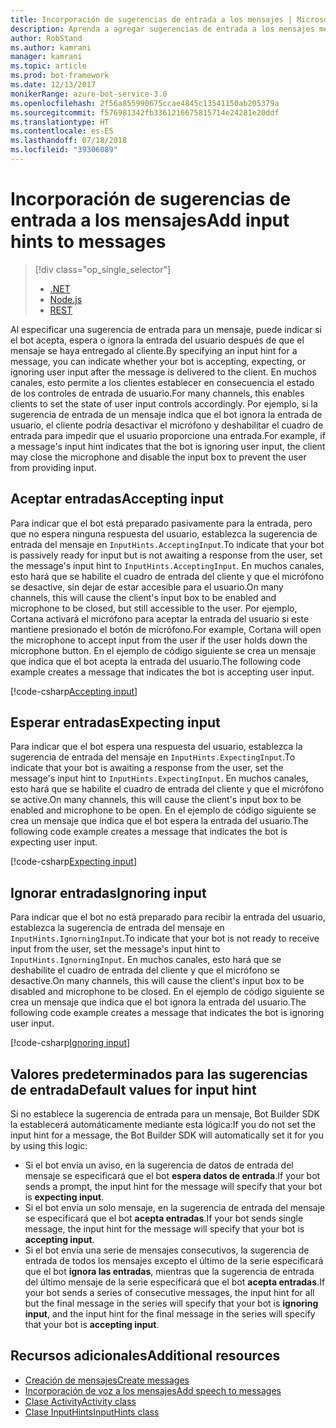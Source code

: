 ```yaml
---
title: Incorporación de sugerencias de entrada a los mensajes | Microsoft Docs
description: Aprenda a agregar sugerencias de entrada a los mensajes mediante Bot Builder SDK para .NET.
author: RobStand
ms.author: kamrani
manager: kamrani
ms.topic: article
ms.prod: bot-framework
ms.date: 12/13/2017
monikerRange: azure-bot-service-3.0
ms.openlocfilehash: 2f56a855990675ccae4845c13541150ab205379a
ms.sourcegitcommit: f576981342fb3361216675815714e24281e20ddf
ms.translationtype: HT
ms.contentlocale: es-ES
ms.lasthandoff: 07/18/2018
ms.locfileid: "39306089"
---
```

# <a name="add-input-hints-to-messages"></a><span data-ttu-id="b9042-103">Incorporación de sugerencias de entrada a los mensajes</span><span class="sxs-lookup"><span data-stu-id="b9042-103">Add input hints to messages</span></span>
> [!div class="op_single_selector"]
> - [.NET](../dotnet/bot-builder-dotnet-add-input-hints.md)
> - [Node.js](../nodejs/bot-builder-nodejs-send-input-hints.md)
> - [REST](../rest-api/bot-framework-rest-connector-add-input-hints.md)

<span data-ttu-id="b9042-107">Al especificar una sugerencia de entrada para un mensaje, puede indicar si el bot acepta, espera o ignora la entrada del usuario después de que el mensaje se haya entregado al cliente.</span><span class="sxs-lookup"><span data-stu-id="b9042-107">By specifying an input hint for a message, you can indicate whether your bot is accepting, expecting, or ignoring user input after the message is delivered to the client.</span></span> <span data-ttu-id="b9042-108">En muchos canales, esto permite a los clientes establecer en consecuencia el estado de los controles de entrada de usuario.</span><span class="sxs-lookup"><span data-stu-id="b9042-108">For many channels, this enables clients to set the state of user input controls accordingly.</span></span> <span data-ttu-id="b9042-109">Por ejemplo, si la sugerencia de entrada de un mensaje indica que el bot ignora la entrada de usuario, el cliente podría desactivar el micrófono y deshabilitar el cuadro de entrada para impedir que el usuario proporcione una entrada.</span><span class="sxs-lookup"><span data-stu-id="b9042-109">For example, if a message's input hint indicates that the bot is ignoring user input, the client may close the microphone and disable the input box to prevent the user from providing input.</span></span>

## <a name="accepting-input"></a><span data-ttu-id="b9042-110">Aceptar entradas</span><span class="sxs-lookup"><span data-stu-id="b9042-110">Accepting input</span></span>

<span data-ttu-id="b9042-111">Para indicar que el bot está preparado pasivamente para la entrada, pero que no espera ninguna respuesta del usuario, establezca la sugerencia de entrada del mensaje en `InputHints.AcceptingInput`.</span><span class="sxs-lookup"><span data-stu-id="b9042-111">To indicate that your bot is passively ready for input but is not awaiting a response from the user, set the message's input hint to `InputHints.AcceptingInput`.</span></span> <span data-ttu-id="b9042-112">En muchos canales, esto hará que se habilite el cuadro de entrada del cliente y que el micrófono se desactive, sin dejar de estar accesible para el usuario.</span><span class="sxs-lookup"><span data-stu-id="b9042-112">On many channels, this will cause the client's input box to be enabled and microphone to be closed, but still accessible to the user.</span></span> <span data-ttu-id="b9042-113">Por ejemplo, Cortana activará el micrófono para aceptar la entrada del usuario si este mantiene presionado el botón de micrófono.</span><span class="sxs-lookup"><span data-stu-id="b9042-113">For example, Cortana will open the microphone to accept input from the user if the user holds down the microphone button.</span></span> <span data-ttu-id="b9042-114">En el ejemplo de código siguiente se crea un mensaje que indica que el bot acepta la entrada del usuario.</span><span class="sxs-lookup"><span data-stu-id="b9042-114">The following code example creates a message that indicates the bot is accepting user input.</span></span>

[!code-csharp[Accepting input](../includes/code/dotnet-input-hints.cs#InputHintAcceptingInput)]

## <a name="expecting-input"></a><span data-ttu-id="b9042-115">Esperar entradas</span><span class="sxs-lookup"><span data-stu-id="b9042-115">Expecting input</span></span>

<span data-ttu-id="b9042-116">Para indicar que el bot espera una respuesta del usuario, establezca la sugerencia de entrada del mensaje en `InputHints.ExpectingInput`.</span><span class="sxs-lookup"><span data-stu-id="b9042-116">To indicate that your bot is awaiting a response from the user, set the message's input hint to `InputHints.ExpectingInput`.</span></span> <span data-ttu-id="b9042-117">En muchos canales, esto hará que se habilite el cuadro de entrada del cliente y que el micrófono se active.</span><span class="sxs-lookup"><span data-stu-id="b9042-117">On many channels, this will cause the client's input box to be enabled and microphone to be open.</span></span> <span data-ttu-id="b9042-118">En el ejemplo de código siguiente se crea un mensaje que indica que el bot espera la entrada del usuario.</span><span class="sxs-lookup"><span data-stu-id="b9042-118">The following code example creates a message that indicates the bot is expecting user input.</span></span>

[!code-csharp[Expecting input](../includes/code/dotnet-input-hints.cs#InputHintExpectingInput)]

## <a name="ignoring-input"></a><span data-ttu-id="b9042-119">Ignorar entradas</span><span class="sxs-lookup"><span data-stu-id="b9042-119">Ignoring input</span></span>
 
<span data-ttu-id="b9042-120">Para indicar que el bot no está preparado para recibir la entrada del usuario, establezca la sugerencia de entrada del mensaje en `InputHints.IgnorningInput`.</span><span class="sxs-lookup"><span data-stu-id="b9042-120">To indicate that your bot is not ready to receive input from the user, set the message's input hint to `InputHints.IgnorningInput`.</span></span> <span data-ttu-id="b9042-121">En muchos canales, esto hará que se deshabilite el cuadro de entrada del cliente y que el micrófono se desactive.</span><span class="sxs-lookup"><span data-stu-id="b9042-121">On many channels, this will cause the client's input box to be disabled and microphone to be closed.</span></span> <span data-ttu-id="b9042-122">En el ejemplo de código siguiente se crea un mensaje que indica que el bot ignora la entrada del usuario.</span><span class="sxs-lookup"><span data-stu-id="b9042-122">The following code example creates a message that indicates the bot is ignoring user input.</span></span>

[!code-csharp[Ignoring input](../includes/code/dotnet-input-hints.cs#InputHintIgnoringInput)]

## <a name="default-values-for-input-hint"></a><span data-ttu-id="b9042-123">Valores predeterminados para las sugerencias de entrada</span><span class="sxs-lookup"><span data-stu-id="b9042-123">Default values for input hint</span></span>

<span data-ttu-id="b9042-124">Si no establece la sugerencia de entrada para un mensaje, Bot Builder SDK la establecerá automáticamente mediante esta lógica:</span><span class="sxs-lookup"><span data-stu-id="b9042-124">If you do not set the input hint for a message, the Bot Builder SDK will automatically set it for you by using this logic:</span></span> 

- <span data-ttu-id="b9042-125">Si el bot envía un aviso, en la sugerencia de datos de entrada del mensaje se especificará que el bot **espera datos de entrada**.</span><span class="sxs-lookup"><span data-stu-id="b9042-125">If your bot sends a prompt, the input hint for the message will specify that your bot is **expecting input**.</span></span></li>
- <span data-ttu-id="b9042-126">Si el bot envía un solo mensaje, en la sugerencia de entrada del mensaje se especificará que el bot **acepta entradas**.</span><span class="sxs-lookup"><span data-stu-id="b9042-126">If your bot sends single message, the input hint for the message will specify that your bot is **accepting input**.</span></span></li>
- <span data-ttu-id="b9042-127">Si el bot envía una serie de mensajes consecutivos, la sugerencia de entrada de todos los mensajes excepto el último de la serie especificará que el bot **ignora las entradas**, mientras que la sugerencia de entrada del último mensaje de la serie especificará que el bot **acepta entradas**.</span><span class="sxs-lookup"><span data-stu-id="b9042-127">If your bot sends a series of consecutive messages, the input hint for all but the final message in the series will specify that your bot is **ignoring input**, and the input hint for the final message in the series will specify that your bot is **accepting input**.</span></span>

## <a name="additional-resources"></a><span data-ttu-id="b9042-128">Recursos adicionales</span><span class="sxs-lookup"><span data-stu-id="b9042-128">Additional resources</span></span>

- [<span data-ttu-id="b9042-129">Creación de mensajes</span><span class="sxs-lookup"><span data-stu-id="b9042-129">Create messages</span></span>](bot-builder-dotnet-create-messages.md)
- [<span data-ttu-id="b9042-130">Incorporación de voz a los mensajes</span><span class="sxs-lookup"><span data-stu-id="b9042-130">Add speech to messages</span></span>](bot-builder-dotnet-text-to-speech.md)
- <span data-ttu-id="b9042-131"><a href="https://docs.botframework.com/en-us/csharp/builder/sdkreference/dc/d2f/class_microsoft_1_1_bot_1_1_connector_1_1_activity.html" target="_blank">Clase Activity</a></span><span class="sxs-lookup"><span data-stu-id="b9042-131"><a href="https://docs.botframework.com/en-us/csharp/builder/sdkreference/dc/d2f/class_microsoft_1_1_bot_1_1_connector_1_1_activity.html" target="_blank">Activity class</a></span></span>
- <span data-ttu-id="b9042-132"><a href="/dotnet/api/microsoft.bot.connector.inputhints" target="_blank">Clase InputHints</a></span><span class="sxs-lookup"><span data-stu-id="b9042-132"><a href="/dotnet/api/microsoft.bot.connector.inputhints" target="_blank">InputHints class</a></span></span>